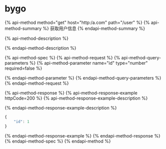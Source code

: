 # bygo

{% api-method method="get" host="http:/a.com" path="/user" %}
{% api-method-summary %}
获取用户信息
{% endapi-method-summary %}

{% api-method-description %}

{% endapi-method-description %}

{% api-method-spec %}
{% api-method-request %}
{% api-method-query-parameters %}
{% api-method-parameter name="id" type="number" required=false %}

{% endapi-method-parameter %}
{% endapi-method-query-parameters %}
{% endapi-method-request %}

{% api-method-response %}
{% api-method-response-example httpCode=200 %}
{% api-method-response-example-description %}

{% endapi-method-response-example-description %}

```javascript
{
    "id": 1
}
```
{% endapi-method-response-example %}
{% endapi-method-response %}
{% endapi-method-spec %}
{% endapi-method %}

